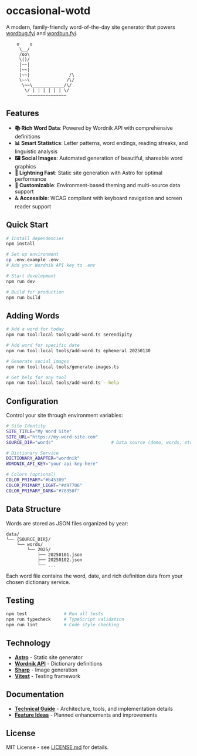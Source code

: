 # occasional-wotd

A modern, family-friendly word-of-the-day site generator that powers [wordbug.fyi](https://wordbug.fyi) and [wordbun.fyi](https://wordbun.fyi).

```
    o    o
     \__/
     /oo\
     \()/
     |~~|
     |~~|
     |~~|               /\
     \~~\              /\/
      \~~\____________/\/
       \/ | | | | | | \/
        ~~~~~~~~~~~~~~~
```

## Features

- **📚 Rich Word Data**: Powered by Wordnik API with comprehensive definitions
- **📊 Smart Statistics**: Letter patterns, word endings, reading streaks, and linguistic analysis
- **🖼️ Social Images**: Automated generation of beautiful, shareable word graphics
- **🚀 Lightning Fast**: Static site generation with Astro for optimal performance
- **🎨 Customizable**: Environment-based theming and multi-source data support
- **♿ Accessible**: WCAG compliant with keyboard navigation and screen reader support

## Quick Start

```bash
# Install dependencies
npm install

# Set up environment
cp .env.example .env
# Add your Wordnik API key to .env

# Start development
npm run dev

# Build for production
npm run build
```

## Adding Words

```bash
# Add a word for today
npm run tool:local tools/add-word.ts serendipity

# Add word for specific date
npm run tool:local tools/add-word.ts ephemeral 20250130

# Generate social images
npm run tool:local tools/generate-images.ts

# Get help for any tool
npm run tool:local tools/add-word.ts --help
```

## Configuration

Control your site through environment variables:

```bash
# Site Identity
SITE_TITLE="My Word Site"
SITE_URL="https://my-word-site.com"
SOURCE_DIR="words"                      # Data source (demo, words, etc.)

# Dictionary Service
DICTIONARY_ADAPTER="wordnik"
WORDNIK_API_KEY="your-api-key-here"

# Colors (optional)
COLOR_PRIMARY="#b45309"
COLOR_PRIMARY_LIGHT="#d97706"
COLOR_PRIMARY_DARK="#78350f"
```

## Data Structure

Words are stored as JSON files organized by year:

```
data/
└── {SOURCE_DIR}/
    └── words/
        └── 2025/
            ├── 20250101.json
            ├── 20250102.json 
            └── ...
```

Each word file contains the word, date, and rich definition data from your chosen dictionary service.

## Testing

```bash
npm test              # Run all tests
npm run typecheck     # TypeScript validation
npm run lint          # Code style checking
```

## Technology

- **[Astro](https://astro.build/)** - Static site generator
- **[Wordnik API](https://wordnik.com/)** - Dictionary definitions
- **[Sharp](https://sharp.pixelplumbing.com/)** - Image generation
- **[Vitest](https://vitest.dev/)** - Testing framework

## Documentation

- **[Technical Guide](docs/technical.md)** - Architecture, tools, and implementation details
- **[Feature Ideas](docs/potential-features.md)** - Planned enhancements and improvements

## License

MIT License - see [LICENSE.md](LICENSE.md) for details.